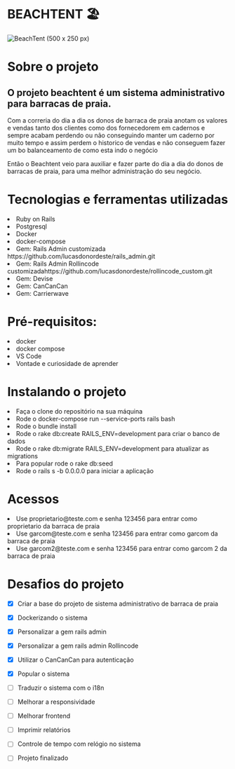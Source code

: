  # BEACHTENT 🏖 

![BeachTent (500 x 250 px)](https://user-images.githubusercontent.com/62475727/138617143-eab8a6ba-7b53-4843-97fe-0b4ba2a48726.png)

# Sobre o projeto

<h2>O projeto beachtent é um sistema administrativo para barracas de praia.</h2>
<p> Com a correria do dia a dia os donos de barraca de praia anotam os valores e vendas tanto dos clientes como dos fornecedorem em cadernos e sempre acabam perdendo ou não conseguindo manter um caderno por muito tempo e assim perdem o historico de vendas e não conseguem fazer um bo balanceamento de como esta indo o negócio</p>
<p>Então o Beachtent veio para auxiliar e fazer parte do dia a dia do donos de barracas de praia, para uma melhor administração do seu negócio.</p>


# Tecnologias e ferramentas utilizadas

<li>Ruby on Rails
<li>Postgresql
<li>Docker
<li>docker-compose
<li>Gem: Rails Admin customizada <a>https://github.com/lucasdonordeste/rails_admin.git</a>
<li>Gem: Rails Admin Rollincode customizada<a>https://github.com/lucasdonordeste/rollincode_custom.git</a>
<li>Gem: Devise
<li>Gem: CanCanCan
<li>Gem: Carrierwave


# Pré-requisitos:

<li>docker
<li>docker compose
<li>VS Code
<li>Vontade e curiosidade de aprender


# Instalando o projeto

<li>Faça o clone do repositório na sua máquina
<li>Rode o docker-compose run --service-ports rails bash
<li>Rode o bundle install
<li>Rode o rake db:create RAILS_ENV=development para criar o banco de dados
<li>Rode o rake db:migrate RAILS_ENV=development para atualizar as migrations
<li>Para popular rode o rake db:seed
<li>Rode o rails s -b 0.0.0.0 para iniciar a aplicação


# Acessos

<li>Use proprietario@teste.com e senha 123456 para entrar como proprietario da barraca de praia
<li>Use garcom@teste.com e senha 123456 para entrar como garcom da barraca de praia
<li>Use garcom2@teste.com e senha 123456 para entrar como garcom 2 da barraca de praia

# Desafios do projeto

- [x] Criar a base do projeto de sistema administrativo de barraca de praia
- [x] Dockerizando o sistema
- [x] Personalizar a gem rails admin
- [x] Personalizar a gem rails admin Rollincode
- [x] Utilizar o CanCanCan para autenticação
- [x] Popular o sistema
- [ ] Traduzir o sistema com o i18n
- [ ] Melhorar a responsividade
- [ ] Melhorar frontend
- [ ] Imprimir relatórios
- [ ] Controle de tempo com relógio no sistema
- [ ] Projeto finalizado




